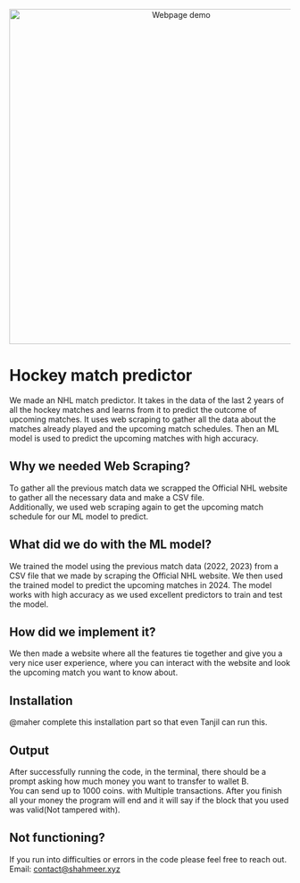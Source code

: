 <p align="center">
  <img src="https://github.com/user-attachments/assets/cfee96ae-91cf-416b-9edd-b33a148f36e2" alt="Webpage demo" width="600">
</p>

# Hockey match predictor<br>
We made an NHL match predictor. It takes in the data of the last 2 years of all the hockey matches and learns from it to predict the outcome of upcoming matches.
It uses web scraping to gather all the data about the matches already played and the upcoming match schedules.
Then an ML model is used to predict the upcoming matches with high accuracy.


## Why we needed Web Scraping?<br>
To gather all the previous match data we scrapped the Official NHL website to gather all the necessary data and make a CSV file.<br>
Additionally, we used web scraping again to get the upcoming match schedule for our ML model to predict.

## What did we do with the ML model?
We trained the model using the previous match data (2022, 2023) from a CSV file that we made by scraping the Official NHL website. We then used the trained model to predict the upcoming matches in 2024. The model works with high accuracy as we used excellent predictors to train and test the model.


## How did we implement it?<br>
We then made a website where all the features tie together and give you a very nice user experience, where you can interact with the website and look the upcoming match you want to know about.

                                                                  
## Installation

@maher complete this installation part so that even Tanjil can run this.


## Output

After successfully running the code, in the terminal, there should be a prompt asking how much money you want to transfer to wallet B.<br>
You can send up to 1000 coins. with Multiple transactions. After you finish all your money the program will end and it will say if the block that you used was valid(Not tampered with).<br>



## Not functioning?
If you run into difficulties or errors in the code please feel free to reach out.<br>
Email: contact@shahmeer.xyz
